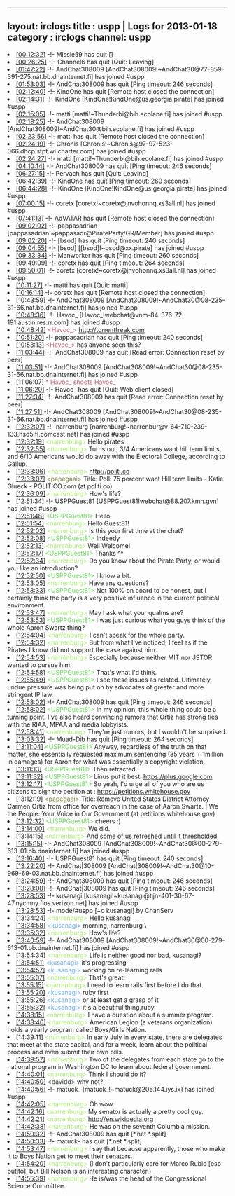 
---
layout: irclogs
title : uspp | Logs for 2013-01-18
category : irclogs
channel: uspp
---
<li class="logitem"><a href="#00:12:32" name="00:12:32" class="time">[00:12:32]</a> -!- <span class="quit">Missle59</span> has quit [] </li>
<li class="logitem"><a href="#00:26:25" name="00:26:25" class="time">[00:26:25]</a> -!- <span class="quit">Channel6</span> has quit [Quit: Leaving] </li>
<li class="logitem"><a href="#01:47:22" name="01:47:22" class="time">[01:47:22]</a> -!- <span class="join">AndChat308009</span> [AndChat308009!~AndChat30@77-859-391-275.nat.bb.dnainternet.fi] has joined #uspp </li>
<li class="logitem"><a href="#01:53:03" name="01:53:03" class="time">[01:53:03]</a> -!- <span class="quit">AndChat308009</span> has quit [Ping timeout: 246 seconds] </li>
<li class="logitem"><a href="#02:12:40" name="02:12:40" class="time">[02:12:40]</a> -!- <span class="quit">KindOne</span> has quit [Remote host closed the connection] </li>
<li class="logitem"><a href="#02:14:31" name="02:14:31" class="time">[02:14:31]</a> -!- <span class="join">KindOne</span> [KindOne!KindOne@us.georgia.pirate] has joined #uspp </li>
<li class="logitem"><a href="#02:15:05" name="02:15:05" class="time">[02:15:05]</a> -!- <span class="join">matti</span> [matti!~Thunderbi@bih.ecolane.fi] has joined #uspp </li>
<li class="logitem"><a href="#02:18:25" name="02:18:25" class="time">[02:18:25]</a> -!- <span class="join">AndChat308009</span> [AndChat308009!~AndChat30@bih.ecolane.fi] has joined #uspp </li>
<li class="logitem"><a href="#02:23:56" name="02:23:56" class="time">[02:23:56]</a> -!- <span class="quit">matti</span> has quit [Remote host closed the connection] </li>
<li class="logitem"><a href="#02:24:19" name="02:24:19" class="time">[02:24:19]</a> -!- <span class="join">Chronis</span> [Chronis!~Chronis@97-97-523-066.dhcp.stpt.wi.charter.com] has joined #uspp </li>
<li class="logitem"><a href="#02:24:27" name="02:24:27" class="time">[02:24:27]</a> -!- <span class="join">matti</span> [matti!~Thunderbi@bih.ecolane.fi] has joined #uspp </li>
<li class="logitem"><a href="#04:10:14" name="04:10:14" class="time">[04:10:14]</a> -!- <span class="quit">AndChat308009</span> has quit [Ping timeout: 246 seconds] </li>
<li class="logitem"><a href="#06:27:15" name="06:27:15" class="time">[06:27:15]</a> -!- <span class="quit">Pervach</span> has quit [Quit: Leaving] </li>
<li class="logitem"><a href="#06:42:39" name="06:42:39" class="time">[06:42:39]</a> -!- <span class="quit">KindOne</span> has quit [Ping timeout: 260 seconds] </li>
<li class="logitem"><a href="#06:44:28" name="06:44:28" class="time">[06:44:28]</a> -!- <span class="join">KindOne</span> [KindOne!KindOne@us.georgia.pirate] has joined #uspp </li>
<li class="logitem"><a href="#07:00:15" name="07:00:15" class="time">[07:00:15]</a> -!- <span class="join">coretx</span> [coretx!~coretx@jnvohonnq.xs3all.nl] has joined #uspp </li>
<li class="logitem"><a href="#07:41:13" name="07:41:13" class="time">[07:41:13]</a> -!- <span class="quit">AdVATAR</span> has quit [Remote host closed the connection] </li>
<li class="logitem"><a href="#09:02:02" name="09:02:02" class="time">[09:02:02]</a> -!- <span class="join">pappasadrian</span> [pappasadrian!~pappasadr@PirateParty/GR/Member] has joined #uspp </li>
<li class="logitem"><a href="#09:02:20" name="09:02:20" class="time">[09:02:20]</a> -!- <span class="quit">[bsod]</span> has quit [Ping timeout: 240 seconds] </li>
<li class="logitem"><a href="#09:04:55" name="09:04:55" class="time">[09:04:55]</a> -!- <span class="join">[bsod]</span> [[bsod]!~bsod@xx.pirate] has joined #uspp </li>
<li class="logitem"><a href="#09:33:34" name="09:33:34" class="time">[09:33:34]</a> -!- <span class="quit">Manworker</span> has quit [Ping timeout: 260 seconds] </li>
<li class="logitem"><a href="#09:49:09" name="09:49:09" class="time">[09:49:09]</a> -!- <span class="quit">coretx</span> has quit [Ping timeout: 264 seconds] </li>
<li class="logitem"><a href="#09:50:01" name="09:50:01" class="time">[09:50:01]</a> -!- <span class="join">coretx</span> [coretx!~coretx@jnvohonnq.xs3all.nl] has joined #uspp </li>
<li class="logitem"><a href="#10:11:27" name="10:11:27" class="time">[10:11:27]</a> -!- <span class="quit">matti</span> has quit [Quit: matti] </li>
<li class="logitem"><a href="#10:16:14" name="10:16:14" class="time">[10:16:14]</a> -!- <span class="quit">coretx</span> has quit [Remote host closed the connection] </li>
<li class="logitem"><a href="#10:43:59" name="10:43:59" class="time">[10:43:59]</a> -!- <span class="join">AndChat308009</span> [AndChat308009!~AndChat30@08-235-31-66.nat.bb.dnainternet.fi] has joined #uspp </li>
<li class="logitem"><a href="#10:48:36" name="10:48:36" class="time">[10:48:36]</a> -!- <span class="join">Havoc_</span> [Havoc_!webchat@vnm-84-376-72-191.austin.res.rr.com] has joined #uspp </li>
<li class="logitem"><a href="#10:48:42" name="10:48:42" class="time">[10:48:42]</a> <span class="person" style="color:#bb5f70">&lt;Havoc_&gt;</span> <a href="http://torrentfreak.com/six-strikes-anti-piracy-scheme-affects-some-businesses-public-wifi-forbidden-130118/?utm_source=feedburner&amp;utm_medium=feed&amp;utm_campaign=Feed%3A+Torrentfreak+%28Torrentfreak%29" target="_blank">http://torrentfreak.com</a> </li>
<li class="logitem"><a href="#10:51:20" name="10:51:20" class="time">[10:51:20]</a> -!- <span class="quit">pappasadrian</span> has quit [Ping timeout: 240 seconds] </li>
<li class="logitem"><a href="#10:53:13" name="10:53:13" class="time">[10:53:13]</a> <span class="person" style="color:#bb5f70">&lt;Havoc_&gt;</span> has anyone seen this? </li>
<li class="logitem"><a href="#11:03:44" name="11:03:44" class="time">[11:03:44]</a> -!- <span class="quit">AndChat308009</span> has quit [Read error: Connection reset by peer] </li>
<li class="logitem"><a href="#11:03:51" name="11:03:51" class="time">[11:03:51]</a> -!- <span class="join">AndChat308009</span> [AndChat308009!~AndChat30@08-235-31-66.nat.bb.dnainternet.fi] has joined #uspp </li>
<li class="logitem"><a href="#11:06:07" name="11:06:07" class="time">[11:06:07]</a> <span class="person" style="color:#bb5f70">* Havoc_ shoots Havoc_</span> </li>
<li class="logitem"><a href="#11:06:20" name="11:06:20" class="time">[11:06:20]</a> -!- <span class="quit">Havoc_</span> has quit [Quit: Web client closed] </li>
<li class="logitem"><a href="#11:27:34" name="11:27:34" class="time">[11:27:34]</a> -!- <span class="quit">AndChat308009</span> has quit [Read error: Connection reset by peer] </li>
<li class="logitem"><a href="#11:27:51" name="11:27:51" class="time">[11:27:51]</a> -!- <span class="join">AndChat308009</span> [AndChat308009!~AndChat30@08-235-31-66.nat.bb.dnainternet.fi] has joined #uspp </li>
<li class="logitem"><a href="#12:32:07" name="12:32:07" class="time">[12:32:07]</a> -!- <span class="join">narrenburg</span> [narrenburg!~narrenbur@v-64-710-239-133.hsd5.fl.comcast.net] has joined #uspp </li>
<li class="logitem"><a href="#12:32:19" name="12:32:19" class="time">[12:32:19]</a> <span class="person" style="color:#a8ec6e">&lt;narrenburg&gt;</span> Hello pirates </li>
<li class="logitem"><a href="#12:32:55" name="12:32:55" class="time">[12:32:55]</a> <span class="person" style="color:#a8ec6e">&lt;narrenburg&gt;</span> Turns out, 3/4 Americans want hill term limits, and 6/10 Americans would do away with the Electoral College, according to Gallup. </li>
<li class="logitem"><a href="#12:33:06" name="12:33:06" class="time">[12:33:06]</a> <span class="person" style="color:#a8ec6e">&lt;narrenburg&gt;</span> <a href="http://politi.co/13Lvwma" target="_blank">http://politi.co</a> </li>
<li class="logitem"><a href="#12:33:07" name="12:33:07" class="time">[12:33:07]</a> <span class="person" style="color:#817e41">&lt;papegaai&gt;</span> Title: Poll: 75 percent want Hill term limits - Katie Glueck - POLITICO.com (at politi.co) </li>
<li class="logitem"><a href="#12:36:09" name="12:36:09" class="time">[12:36:09]</a> <span class="person" style="color:#a8ec6e">&lt;narrenburg&gt;</span> How's life? </li>
<li class="logitem"><a href="#12:51:34" name="12:51:34" class="time">[12:51:34]</a> -!- <span class="join">USPPGuest81</span> [USPPGuest81!webchat@88.207.kmn.gvn] has joined #uspp </li>
<li class="logitem"><a href="#12:51:48" name="12:51:48" class="time">[12:51:48]</a> <span class="person" style="color:#67d258">&lt;USPPGuest81&gt;</span> Hello. </li>
<li class="logitem"><a href="#12:51:54" name="12:51:54" class="time">[12:51:54]</a> <span class="person" style="color:#a8ec6e">&lt;narrenburg&gt;</span> Hello Guest81! </li>
<li class="logitem"><a href="#12:52:02" name="12:52:02" class="time">[12:52:02]</a> <span class="person" style="color:#a8ec6e">&lt;narrenburg&gt;</span> Is this your first time at the chat? </li>
<li class="logitem"><a href="#12:52:08" name="12:52:08" class="time">[12:52:08]</a> <span class="person" style="color:#67d258">&lt;USPPGuest81&gt;</span> Indeedy </li>
<li class="logitem"><a href="#12:52:13" name="12:52:13" class="time">[12:52:13]</a> <span class="person" style="color:#a8ec6e">&lt;narrenburg&gt;</span> Well Welcome! </li>
<li class="logitem"><a href="#12:52:17" name="12:52:17" class="time">[12:52:17]</a> <span class="person" style="color:#67d258">&lt;USPPGuest81&gt;</span> Thanks ^^ </li>
<li class="logitem"><a href="#12:52:34" name="12:52:34" class="time">[12:52:34]</a> <span class="person" style="color:#a8ec6e">&lt;narrenburg&gt;</span> Do you know about the Pirate Party, or would you like an introduction? </li>
<li class="logitem"><a href="#12:52:50" name="12:52:50" class="time">[12:52:50]</a> <span class="person" style="color:#67d258">&lt;USPPGuest81&gt;</span> I know a bit. </li>
<li class="logitem"><a href="#12:53:05" name="12:53:05" class="time">[12:53:05]</a> <span class="person" style="color:#a8ec6e">&lt;narrenburg&gt;</span> Have any questions? </li>
<li class="logitem"><a href="#12:53:33" name="12:53:33" class="time">[12:53:33]</a> <span class="person" style="color:#67d258">&lt;USPPGuest81&gt;</span> Not 100% on board to be honest, but I certainly think the party is a very positive influence in the current political environment. </li>
<li class="logitem"><a href="#12:53:47" name="12:53:47" class="time">[12:53:47]</a> <span class="person" style="color:#a8ec6e">&lt;narrenburg&gt;</span> May I ask what your qualms are? </li>
<li class="logitem"><a href="#12:53:53" name="12:53:53" class="time">[12:53:53]</a> <span class="person" style="color:#67d258">&lt;USPPGuest81&gt;</span> I was just curious what you guys think of the whole Aaron Swartz thing? </li>
<li class="logitem"><a href="#12:54:04" name="12:54:04" class="time">[12:54:04]</a> <span class="person" style="color:#a8ec6e">&lt;narrenburg&gt;</span> I can't speak for the whole party. </li>
<li class="logitem"><a href="#12:54:32" name="12:54:32" class="time">[12:54:32]</a> <span class="person" style="color:#a8ec6e">&lt;narrenburg&gt;</span> But from what I've noticed, I feel as if the Pirates I know did not support the case against him. </li>
<li class="logitem"><a href="#12:54:53" name="12:54:53" class="time">[12:54:53]</a> <span class="person" style="color:#a8ec6e">&lt;narrenburg&gt;</span> Especially because neither MIT nor JSTOR wanted to pursue him. </li>
<li class="logitem"><a href="#12:54:58" name="12:54:58" class="time">[12:54:58]</a> <span class="person" style="color:#67d258">&lt;USPPGuest81&gt;</span> That's what I'd think. </li>
<li class="logitem"><a href="#12:55:49" name="12:55:49" class="time">[12:55:49]</a> <span class="person" style="color:#67d258">&lt;USPPGuest81&gt;</span> I see these issues as related. Ultimately, undue pressure was being put on by advocates of greater and more stringent IP law. </li>
<li class="logitem"><a href="#12:58:02" name="12:58:02" class="time">[12:58:02]</a> -!- <span class="quit">AndChat308009</span> has quit [Ping timeout: 246 seconds] </li>
<li class="logitem"><a href="#12:58:02" name="12:58:02" class="time">[12:58:02]</a> <span class="person" style="color:#67d258">&lt;USPPGuest81&gt;</span> In my opinion, this whole thing could be a turning point. I've also heard convincing rumors that Ortiz has strong ties with the RIAA, MPAA and media lobbyists. </li>
<li class="logitem"><a href="#12:58:41" name="12:58:41" class="time">[12:58:41]</a> <span class="person" style="color:#a8ec6e">&lt;narrenburg&gt;</span> They're just rumors, but I wouldn't be surprised. </li>
<li class="logitem"><a href="#13:03:32" name="13:03:32" class="time">[13:03:32]</a> -!- <span class="quit">Muad-Dib</span> has quit [Ping timeout: 264 seconds] </li>
<li class="logitem"><a href="#13:11:04" name="13:11:04" class="time">[13:11:04]</a> <span class="person" style="color:#67d258">&lt;USPPGuest81&gt;</span> Anyway, regardless of the truth on that matter, she essentially requested maximum sentencing (35 years + 1million in damages) for Aaron for what was essentially a copyright violation. </li>
<li class="logitem"><a href="#13:11:13" name="13:11:13" class="time">[13:11:13]</a> <span class="person" style="color:#67d258">&lt;USPPGuest81&gt;</span> Then retracted. </li>
<li class="logitem"><a href="#13:11:32" name="13:11:32" class="time">[13:11:32]</a> <span class="person" style="color:#67d258">&lt;USPPGuest81&gt;</span> Linus put it best: <a href="https://plus.google.com/u/0/+LinusTorvalds/posts/ggzfzKyrcRQ" target="_blank">https://plus.google.com</a> </li>
<li class="logitem"><a href="#13:12:17" name="13:12:17" class="time">[13:12:17]</a> <span class="person" style="color:#67d258">&lt;USPPGuest81&gt;</span> So yeah, I'd urge all of you who are us citizens to sign the petition at : <a href="https://petitions.whitehouse.gov/petition/remove-united-states-district-attorney-carmen-ortiz-office-overreach-case-aaron-swartz/RQNrG1Ck" target="_blank">https://petitions.whitehouse.gov</a> </li>
<li class="logitem"><a href="#13:12:19" name="13:12:19" class="time">[13:12:19]</a> <span class="person" style="color:#817e41">&lt;papegaai&gt;</span> Title: Remove United States District Attorney Carmen Ortiz from office for overreach in the case of Aaron Swartz. | We the People: Your Voice in Our Government (at petitions.whitehouse.gov) </li>
<li class="logitem"><a href="#13:12:32" name="13:12:32" class="time">[13:12:32]</a> <span class="person" style="color:#67d258">&lt;USPPGuest81&gt;</span> cheers :) </li>
<li class="logitem"><a href="#13:14:00" name="13:14:00" class="time">[13:14:00]</a> <span class="person" style="color:#a8ec6e">&lt;narrenburg&gt;</span> We did. </li>
<li class="logitem"><a href="#13:14:15" name="13:14:15" class="time">[13:14:15]</a> <span class="person" style="color:#a8ec6e">&lt;narrenburg&gt;</span> And some of us refreshed until it thresholded. </li>
<li class="logitem"><a href="#13:15:15" name="13:15:15" class="time">[13:15:15]</a> -!- <span class="join">AndChat308009</span> [AndChat308009!~AndChat30@00-279-613-01.bb.dnainternet.fi] has joined #uspp </li>
<li class="logitem"><a href="#13:16:40" name="13:16:40" class="time">[13:16:40]</a> -!- <span class="quit">USPPGuest81</span> has quit [Ping timeout: 240 seconds] </li>
<li class="logitem"><a href="#13:22:20" name="13:22:20" class="time">[13:22:20]</a> -!- <span class="join">AndChat|308009</span> [AndChat|308009!~AndChat30@10-969-69-03.nat.bb.dnainternet.fi] has joined #uspp </li>
<li class="logitem"><a href="#13:24:59" name="13:24:59" class="time">[13:24:59]</a> -!- <span class="quit">AndChat308009</span> has quit [Ping timeout: 246 seconds] </li>
<li class="logitem"><a href="#13:28:08" name="13:28:08" class="time">[13:28:08]</a> -!- <span class="quit">AndChat|308009</span> has quit [Ping timeout: 246 seconds] </li>
<li class="logitem"><a href="#13:28:53" name="13:28:53" class="time">[13:28:53]</a> -!- <span class="join">kusanagi</span> [kusanagi!~kusanagi@tijn-401-30-67-47.nycmny.fios.verizon.net] has joined #uspp </li>
<li class="logitem"><a href="#13:28:53" name="13:28:53" class="time">[13:28:53]</a> -!- mode/<span class="mode">#uspp</span> [+o kusanagi] by ChanServ </li>
<li class="logitem"><a href="#13:34:24" name="13:34:24" class="time">[13:34:24]</a> <span class="person" style="color:#a8ec6e">&lt;narrenburg&gt;</span> Hello kusanagi </li>
<li class="logitem"><a href="#13:34:58" name="13:34:58" class="time">[13:34:58]</a> <span class="person" style="color:#6aace3">&lt;kusanagi&gt;</span> morning, narrenburg \ </li>
<li class="logitem"><a href="#13:35:32" name="13:35:32" class="time">[13:35:32]</a> <span class="person" style="color:#a8ec6e">&lt;narrenburg&gt;</span> How's life? </li>
<li class="logitem"><a href="#13:40:59" name="13:40:59" class="time">[13:40:59]</a> -!- <span class="join">AndChat308009</span> [AndChat308009!~AndChat30@00-279-613-01.bb.dnainternet.fi] has joined #uspp </li>
<li class="logitem"><a href="#13:54:34" name="13:54:34" class="time">[13:54:34]</a> <span class="person" style="color:#a8ec6e">&lt;narrenburg&gt;</span> Life is neither good nor bad, kusanagi? </li>
<li class="logitem"><a href="#13:54:51" name="13:54:51" class="time">[13:54:51]</a> <span class="person" style="color:#6aace3">&lt;kusanagi&gt;</span> it's progressing </li>
<li class="logitem"><a href="#13:54:57" name="13:54:57" class="time">[13:54:57]</a> <span class="person" style="color:#6aace3">&lt;kusanagi&gt;</span> working on re-learning rails </li>
<li class="logitem"><a href="#13:55:07" name="13:55:07" class="time">[13:55:07]</a> <span class="person" style="color:#a8ec6e">&lt;narrenburg&gt;</span> That's great! </li>
<li class="logitem"><a href="#13:55:15" name="13:55:15" class="time">[13:55:15]</a> <span class="person" style="color:#a8ec6e">&lt;narrenburg&gt;</span> I need to learn rails first before I do that. </li>
<li class="logitem"><a href="#13:55:20" name="13:55:20" class="time">[13:55:20]</a> <span class="person" style="color:#6aace3">&lt;kusanagi&gt;</span> ruby first </li>
<li class="logitem"><a href="#13:55:26" name="13:55:26" class="time">[13:55:26]</a> <span class="person" style="color:#6aace3">&lt;kusanagi&gt;</span> or at least get a grasp of it </li>
<li class="logitem"><a href="#13:55:32" name="13:55:32" class="time">[13:55:32]</a> <span class="person" style="color:#6aace3">&lt;kusanagi&gt;</span> it's a beautiful thing,ruby </li>
<li class="logitem"><a href="#14:38:15" name="14:38:15" class="time">[14:38:15]</a> <span class="person" style="color:#a8ec6e">&lt;narrenburg&gt;</span> I have a question about a summer program. </li>
<li class="logitem"><a href="#14:38:40" name="14:38:40" class="time">[14:38:40]</a> <span class="person" style="color:#a8ec6e">&lt;narrenburg&gt;</span> American Legion (a veterans organization) holds a yearly program called Boys/Girls Nation. </li>
<li class="logitem"><a href="#14:39:11" name="14:39:11" class="time">[14:39:11]</a> <span class="person" style="color:#a8ec6e">&lt;narrenburg&gt;</span> In early July in every state, there are delegates that meet at the state capital, and for a week, learn about the political process and even submit their own bills. </li>
<li class="logitem"><a href="#14:39:57" name="14:39:57" class="time">[14:39:57]</a> <span class="person" style="color:#a8ec6e">&lt;narrenburg&gt;</span> Two of the delegates from each state go to the national program in Washington DC to learn about federal government. </li>
<li class="logitem"><a href="#14:40:01" name="14:40:01" class="time">[14:40:01]</a> <span class="person" style="color:#a8ec6e">&lt;narrenburg&gt;</span> Think I should do it? </li>
<li class="logitem"><a href="#14:40:50" name="14:40:50" class="time">[14:40:50]</a> <span class="person" style="color:#2d3f2f">&lt;davidd&gt;</span> why not? </li>
<li class="logitem"><a href="#14:40:56" name="14:40:56" class="time">[14:40:56]</a> -!- <span class="join">matuck_</span> [matuck_!~matuck@205.144.iys.ix] has joined #uspp </li>
<li class="logitem"><a href="#14:42:05" name="14:42:05" class="time">[14:42:05]</a> <span class="person" style="color:#a8ec6e">&lt;narrenburg&gt;</span> Oh wow. </li>
<li class="logitem"><a href="#14:42:16" name="14:42:16" class="time">[14:42:16]</a> <span class="person" style="color:#a8ec6e">&lt;narrenburg&gt;</span> My senator is actually a pretty cool guy. </li>
<li class="logitem"><a href="#14:42:21" name="14:42:21" class="time">[14:42:21]</a> <span class="person" style="color:#a8ec6e">&lt;narrenburg&gt;</span> <a href="http://en.wikipedia.org/wiki/Bill_Nelson" target="_blank">http://en.wikipedia.org</a> </li>
<li class="logitem"><a href="#14:42:38" name="14:42:38" class="time">[14:42:38]</a> <span class="person" style="color:#a8ec6e">&lt;narrenburg&gt;</span> He was on the seventh Columbia mission. </li>
<li class="logitem"><a href="#14:50:32" name="14:50:32" class="time">[14:50:32]</a> -!- <span class="quit">AndChat308009</span> has quit [*.net *.split] </li>
<li class="logitem"><a href="#14:50:33" name="14:50:33" class="time">[14:50:33]</a> -!- <span class="quit">matuck-</span> has quit [*.net *.split] </li>
<li class="logitem"><a href="#14:53:47" name="14:53:47" class="time">[14:53:47]</a> <span class="person" style="color:#a8ec6e">&lt;narrenburg&gt;</span> I say that because apparently, those who make it to Boys Nation get to meet their senators. </li>
<li class="logitem"><a href="#14:54:20" name="14:54:20" class="time">[14:54:20]</a> <span class="person" style="color:#a8ec6e">&lt;narrenburg&gt;</span> (I don't particularly care for Marco Rubio [eso putito], but Bill Nelson is an interesting character.) </li>
<li class="logitem"><a href="#14:55:39" name="14:55:39" class="time">[14:55:39]</a> <span class="person" style="color:#a8ec6e">&lt;narrenburg&gt;</span> He is/was the head of the Congressional Science Committee. </li>


